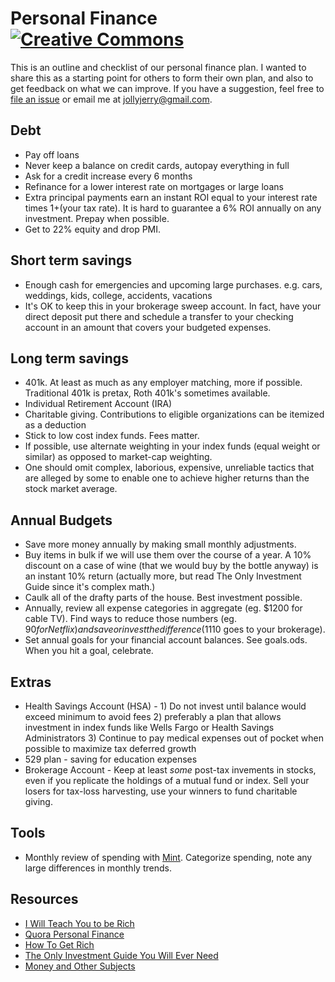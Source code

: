 # Personal Finance [![Creative Commons](http://i.creativecommons.org/l/by/4.0/88x31.png)](http://creativecommons.org/licenses/by/4.0/deed.en_US)

This is an outline and checklist of our personal finance plan. I wanted to share
this as a starting point for others to form their own plan, and also to get
feedback on what we can improve. If you have a suggestion, feel free to [file an
issue](https://github.com/jch/personal-finance/issues) or email me at
jollyjerry@gmail.com.

## Debt

* Pay off loans
* Never keep a balance on credit cards, autopay everything in full
* Ask for a credit increase every 6 months
* Refinance for a lower interest rate on mortgages or large loans
* Extra principal payments earn an instant ROI equal to your interest rate times 1+(your tax rate). It is hard to guarantee a 6% ROI annually on any investment. Prepay when possible.
* Get to 22% equity and drop PMI.

## Short term savings

* Enough cash for emergencies and upcoming large purchases. e.g. cars, weddings,
  kids, college, accidents, vacations
* It's OK to keep this in your brokerage sweep account. In fact, have your direct deposit put there and schedule a transfer to your checking account in an amount that covers your budgeted expenses. 

## Long term savings

* 401k. At least as much as any employer matching, more if possible.
  Traditional 401k is pretax, Roth 401k's sometimes available.
* Individual Retirement Account (IRA)
* Charitable giving. Contributions to eligible organizations can be itemized as
  a deduction
* Stick to low cost index funds. Fees matter. 
* If possible, use alternate weighting in your index funds (equal weight or similar) as opposed to market-cap weighting. 
* One should omit complex, laborious, expensive, unreliable tactics that are alleged by some to enable one to achieve higher returns than the stock market average.


## Annual Budgets
* Save more money annually by making small monthly adjustments. 
* Buy items in bulk if we will use them over the course of a year. A 10% discount on a case of wine (that we would buy by the bottle anyway) is an instant 10% return (actually more, but read The Only Investment Guide since it's complex math.)
* Caulk all of the drafty parts of the house. Best investment possible.
* Annually, review all expense categories in aggregate (eg. $1200 for cable TV). Find ways to reduce those numbers (eg. $90 for Netflix) and save or invest the difference ($1110 goes to your brokerage). 
* Set annual goals for your financial account balances. See goals.ods. When you hit a goal, celebrate. 

## Extras

* Health Savings Account (HSA) - 1) Do not invest until balance would exceed minimum to avoid fees 2) preferably a plan that allows investment in index funds like Wells Fargo or Health Savings Administrators 3) Continue to pay medical expenses out of pocket when possible to maximize tax deferred growth
* 529 plan - saving for education expenses
* Brokerage Account - Keep at least *some* post-tax invements in stocks, even if you replicate the holdings of a mutual fund or index. Sell your losers for tax-loss harvesting, use your winners to fund charitable giving. 

## Tools

* Monthly review of spending with [Mint](https://www.mint.com). Categorize
  spending, note any large differences in monthly trends.

## Resources

* [I Will Teach You to be Rich](http://www.amazon.com/gp/product/0761147489/ref=as_li_qf_sp_asin_tl?ie=UTF8&camp=1789&creative=9325&creativeASIN=0761147489&linkCode=as2&tag=what0d-20)
* [Quora Personal Finance](http://www.quora.com/Personal-Finance)
* [How To Get Rich](http://www.amazon.com/How-Get-Rich-Greatest-Entrepreneurs/dp/1591842719)
* [The Only Investment Guide You Will Ever Need](http://www.amazon.com/Only-Investment-Guide-Youll-Ever/dp/0547447256/ref=sr_1_1?s=books&ie=UTF8&qid=1387568480&sr=1-1&keywords=only+investment+guide)
* [Money and Other Subjects](http://www.andrewtobias.com/column)
